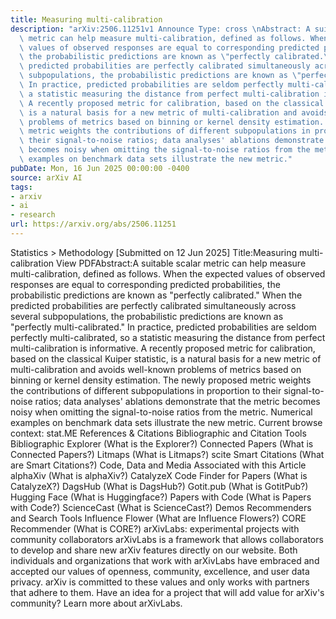 ```yaml
---
title: Measuring multi-calibration
description: "arXiv:2506.11251v1 Announce Type: cross \nAbstract: A suitable scalar\
  \ metric can help measure multi-calibration, defined as follows. When the expected\
  \ values of observed responses are equal to corresponding predicted probabilities,\
  \ the probabilistic predictions are known as \"perfectly calibrated.\" When the\
  \ predicted probabilities are perfectly calibrated simultaneously across several\
  \ subpopulations, the probabilistic predictions are known as \"perfectly multi-calibrated.\"\
  \ In practice, predicted probabilities are seldom perfectly multi-calibrated, so\
  \ a statistic measuring the distance from perfect multi-calibration is informative.\
  \ A recently proposed metric for calibration, based on the classical Kuiper statistic,\
  \ is a natural basis for a new metric of multi-calibration and avoids well-known\
  \ problems of metrics based on binning or kernel density estimation. The newly proposed\
  \ metric weights the contributions of different subpopulations in proportion to\
  \ their signal-to-noise ratios; data analyses' ablations demonstrate that the metric\
  \ becomes noisy when omitting the signal-to-noise ratios from the metric. Numerical\
  \ examples on benchmark data sets illustrate the new metric."
pubDate: Mon, 16 Jun 2025 00:00:00 -0400
source: arXiv AI
tags:
- arxiv
- ai
- research
url: https://arxiv.org/abs/2506.11251
---
```


Statistics > Methodology
[Submitted on 12 Jun 2025]
Title:Measuring multi-calibration
View PDFAbstract:A suitable scalar metric can help measure multi-calibration, defined as follows. When the expected values of observed responses are equal to corresponding predicted probabilities, the probabilistic predictions are known as "perfectly calibrated." When the predicted probabilities are perfectly calibrated simultaneously across several subpopulations, the probabilistic predictions are known as "perfectly multi-calibrated." In practice, predicted probabilities are seldom perfectly multi-calibrated, so a statistic measuring the distance from perfect multi-calibration is informative. A recently proposed metric for calibration, based on the classical Kuiper statistic, is a natural basis for a new metric of multi-calibration and avoids well-known problems of metrics based on binning or kernel density estimation. The newly proposed metric weights the contributions of different subpopulations in proportion to their signal-to-noise ratios; data analyses' ablations demonstrate that the metric becomes noisy when omitting the signal-to-noise ratios from the metric. Numerical examples on benchmark data sets illustrate the new metric.
Current browse context:
stat.ME
References & Citations
Bibliographic and Citation Tools
Bibliographic Explorer (What is the Explorer?)
Connected Papers (What is Connected Papers?)
Litmaps (What is Litmaps?)
scite Smart Citations (What are Smart Citations?)
Code, Data and Media Associated with this Article
alphaXiv (What is alphaXiv?)
CatalyzeX Code Finder for Papers (What is CatalyzeX?)
DagsHub (What is DagsHub?)
Gotit.pub (What is GotitPub?)
Hugging Face (What is Huggingface?)
Papers with Code (What is Papers with Code?)
ScienceCast (What is ScienceCast?)
Demos
Recommenders and Search Tools
Influence Flower (What are Influence Flowers?)
CORE Recommender (What is CORE?)
arXivLabs: experimental projects with community collaborators
arXivLabs is a framework that allows collaborators to develop and share new arXiv features directly on our website.
Both individuals and organizations that work with arXivLabs have embraced and accepted our values of openness, community, excellence, and user data privacy. arXiv is committed to these values and only works with partners that adhere to them.
Have an idea for a project that will add value for arXiv's community? Learn more about arXivLabs.